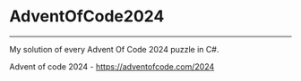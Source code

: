 # AdventOfCode2024

---

My solution of every Advent Of Code 2024 puzzle in C#.

Advent of code 2024 - https://adventofcode.com/2024
